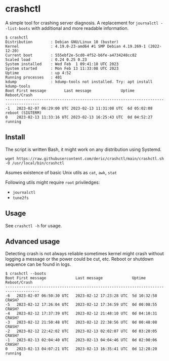 # crashctl
A simple tool for crashing server diagnosis. A replacement for `journalctl --list-boots` with additional and more readable information.

```
$ crashctl
Distribution        : Debian GNU/Linux 10 (buster)
Kernel              : 4.19.0-23-amd64 #1 SMP Debian 4.19.269-1 (2022-12-20)
Current boot        : 555ebf2e-5cd0-4f52-b6fe-a4734248cc82
Scaled load         : 0.24 0.25 0.23
System installed    : Wed Feb  1 09:41:10 UTC 2023
System started      : Mon Feb 13 11:33:08 UTC 2023
Uptime              : up 4:52
Running processes   : 401
kdump               : kdump-tools not installed. Try: apt install kdump-tools
Boot First message        Last message             Uptime       Reboot/Crash
-------------------------------------------------------------------------------------
-1   2023-02-07 06:29:00 UTC 2023-02-13 11:31:08 UTC  6d 05:02:08  reboot (SIGTERM)
0    2023-02-13 11:33:16 UTC 2023-02-13 16:25:43 UTC  0d 04:52:27  running

```

## Install

The script is written Bash, it might work on any distribution using Systemd.

```
wget https://raw.githubusercontent.com/deric/crashctl/main/crashctl.sh -O /usr/local/bin/crashctl
```

Asumes existence of basic Unix utils as `cat`, `awk`, `stat`

Following utils might require `root` priviledges:

  - `journalctl`
  - `tune2fs`

## Usage

See `crashctl -h` for usage.


## Advanced usage

Detecting crash is not always reliable sometimes kernel might crash without logging a message or the power could be cut, etc. Reboot or shutdown sequence can be found in logs.

```
$ crashctl --boots
Boot First message             Last message             Uptime       Reboot/Crash
-------------------------------------------------------------------------------------
-6   2023-02-07 06:50:30 UTC   2023-02-12 17:23:28 UTC  5d 10:32:58  CRASH?
-5   2023-02-12 17:26:04 UTC   2023-02-12 17:34:59 UTC  0d 00:08:55  CRASH?
-4   2023-02-12 17:37:39 UTC   2023-02-12 21:48:10 UTC  0d 04:10:31  CRASH?
-3   2023-02-12 21:50:48 UTC   2023-02-12 22:38:56 UTC  0d 00:48:08  CRASH?
-2   2023-02-12 22:42:02 UTC   2023-02-13 02:02:07 UTC  0d 03:20:05  CRASH?
-1   2023-02-13 02:04:40 UTC   2023-02-13 04:04:46 UTC  0d 02:00:06  CRASH?
0    2023-02-13 04:07:21 UTC   2023-02-13 16:35:41 UTC  0d 12:28:20  running
```
